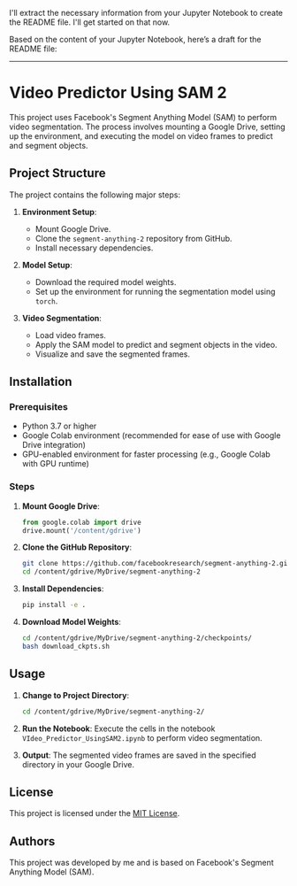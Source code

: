 I'll extract the necessary information from your Jupyter Notebook to create the README file. I'll get started on that now.

Based on the content of your Jupyter Notebook, here’s a draft for the README file:

---

# Video Predictor Using SAM 2

This project uses Facebook's Segment Anything Model (SAM) to perform video segmentation. The process involves mounting a Google Drive, setting up the environment, and executing the model on video frames to predict and segment objects.

## Project Structure

The project contains the following major steps:

1. **Environment Setup**:
   - Mount Google Drive.
   - Clone the `segment-anything-2` repository from GitHub.
   - Install necessary dependencies.

2. **Model Setup**:
   - Download the required model weights.
   - Set up the environment for running the segmentation model using `torch`.

3. **Video Segmentation**:
   - Load video frames.
   - Apply the SAM model to predict and segment objects in the video.
   - Visualize and save the segmented frames.

## Installation

### Prerequisites

- Python 3.7 or higher
- Google Colab environment (recommended for ease of use with Google Drive integration)
- GPU-enabled environment for faster processing (e.g., Google Colab with GPU runtime)

### Steps

1. **Mount Google Drive**:
    ```python
    from google.colab import drive
    drive.mount('/content/gdrive')
    ```

2. **Clone the GitHub Repository**:
    ```bash
    git clone https://github.com/facebookresearch/segment-anything-2.git
    cd /content/gdrive/MyDrive/segment-anything-2
    ```

3. **Install Dependencies**:
    ```bash
    pip install -e .
    ```

4. **Download Model Weights**:
    ```bash
    cd /content/gdrive/MyDrive/segment-anything-2/checkpoints/
    bash download_ckpts.sh
    ```

## Usage

1. **Change to Project Directory**:
    ```bash
    cd /content/gdrive/MyDrive/segment-anything-2/
    ```

2. **Run the Notebook**:
    Execute the cells in the notebook `VIdeo_Predictor_UsingSAM2.ipynb` to perform video segmentation.

3. **Output**:
    The segmented video frames are saved in the specified directory in your Google Drive.

## License

This project is licensed under the [MIT License](https://opensource.org/licenses/MIT).

## Authors

This project was developed by me and is based on Facebook's Segment Anything Model (SAM).

